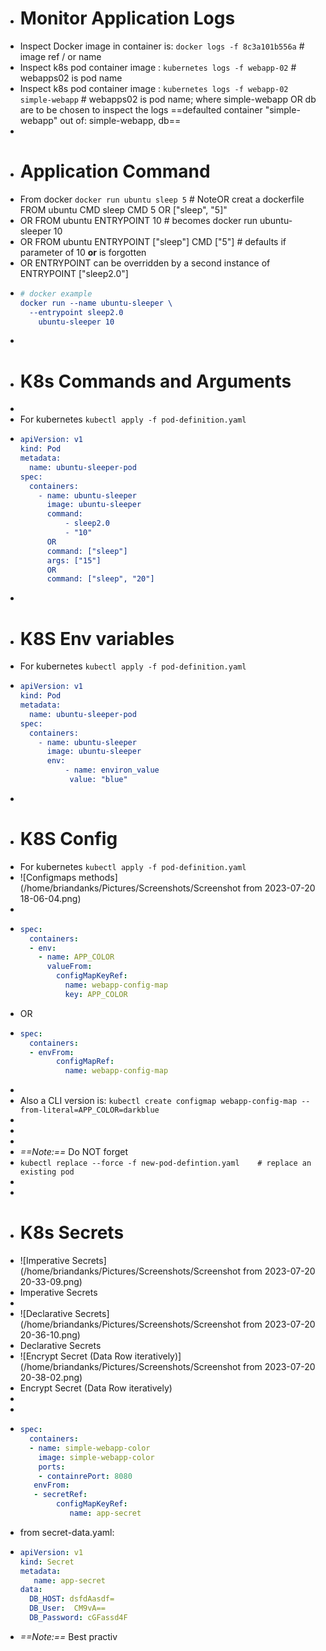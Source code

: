- # Monitor Application Logs
- Inspect Docker image in container is: `docker logs -f 8c3a101b556a` # image ref / or name
- Inspect k8s pod container image : `kubernetes logs -f webapp-02` # webapps02 is pod name
- Inspect k8s pod container image : `kubernetes logs -f webapp-02 simple-webapp` # webapps02 is pod name; where simple-webapp OR db are to be chosen to inspect the logs ==defaulted container "simple-webapp" out of: simple-webapp, db==
-
- # Application Command
- From docker  `docker run ubuntu sleep 5`  # NoteOR creat a dockerfile FROM ubuntu CMD sleep CMD 5 OR ["sleep", "5]"
- OR FROM ubuntu ENTRYPOINT 10   # becomes docker run ubuntu-sleeper 10
- OR FROM ubuntu ENTRYPOINT ["sleep"] CMD ["5"] # defaults if parameter of 10 **or** is forgotten
- OR ENTRYPOINT can be overridden by a second instance of ENTRYPOINT ["sleep2.0"]
- ```cmake
  # docker example
  docker run --name ubuntu-sleeper \
  	--entrypoint sleep2.0
      ubuntu-sleeper 10
  ```
-
- # K8s Commands and Arguments
-
- For kubernetes `kubectl apply -f pod-definition.yaml`
- ```cmake
  apiVersion: v1
  kind: Pod
  metadata:
  	name: ubuntu-sleeper-pod
  spec:
  	containers:
      - name: ubuntu-sleeper
        image: ubuntu-sleeper
        command:
        	- sleep2.0
        	- "10"
        OR
        command: ["sleep"]
        args: ["15"]
        OR
        command: ["sleep", "20"]
  ```
-
- # K8S Env variables
- For kubernetes `kubectl apply -f pod-definition.yaml`
- ```cmake
  apiVersion: v1
  kind: Pod
  metadata:
  	name: ubuntu-sleeper-pod
  spec:
  	containers:
      - name: ubuntu-sleeper
        image: ubuntu-sleeper
        env:
        	- name: environ_value
             value: "blue"
  
  ```
-
- # K8S Config
- For kubernetes `kubectl apply -f pod-definition.yaml`
- ![Configmaps methods](/home/briandanks/Pictures/Screenshots/Screenshot from 2023-07-20 18-06-04.png)
-
- ```yaml
  spec:
    containers:
    - env:
      - name: APP_COLOR
        valueFrom:
          configMapKeyRef:
            name: webapp-config-map
            key: APP_COLOR
  ```
- OR
- ```yaml
  spec:
    containers:
    - envFrom: 
          configMapRef:
            name: webapp-config-map
  ```
-
- Also a CLI version is: `kubectl create configmap webapp-config-map --from-literal=APP_COLOR=darkblue`
-
-
-
- *==Note:==* Do NOT forget
- `kubectl replace --force -f new-pod-defintion.yaml    # replace an existing pod`
-
-
- # K8s Secrets
- ![Imperative Secrets](/home/briandanks/Pictures/Screenshots/Screenshot from 2023-07-20 20-33-09.png)
- Imperative Secrets
-
- ![Declarative Secrets](/home/briandanks/Pictures/Screenshots/Screenshot from 2023-07-20 20-36-10.png)
- Declarative Secrets
- ![Encrypt Secret (Data Row iteratively)](/home/briandanks/Pictures/Screenshots/Screenshot from 2023-07-20 20-38-02.png)
- Encrypt Secret (Data Row iteratively)
-
-
- ```yaml
  spec:
    containers:
    - name: simple-webapp-color
      image: simple-webapp-color
      ports:
      - containrePort: 8080
     envFrom:
     - secretRef:
          configMapKeyRef:
             name: app-secret
  ```
- from secret-data.yaml:
- ```yaml
  apiVersion: v1
  kind: Secret
  metadata:
     name: app-secret
  data:
    DB_HOST: dsfdAasdf=
    DB_User:  CM9vA==
    DB_Password: cGFassd4F
  ```
- *==Note:==* Best practiv